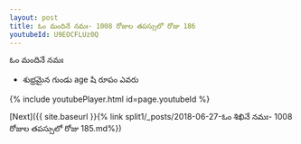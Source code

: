 ```yaml
---
layout: post
title: ఓం మందినే నమః- 1008 రోజుల తపస్సులో రోజు 186
youtubeId: U9EOCFLUz0Q
---
```

 
 
 ఓం మందినే నమః  
 
 -  శుభ్రమైన గుండు age షి రూపం ఎవరు 
 
  
 
  
 
 
 
 
 
 


{% include youtubePlayer.html id=page.youtubeId %}
 
[Next]({{ site.baseurl }}{% link  split1/_posts/2018-06-27-ఓం శిఖినే నమః- 1008 రోజుల తపస్సులో రోజు 185.md%})
 
